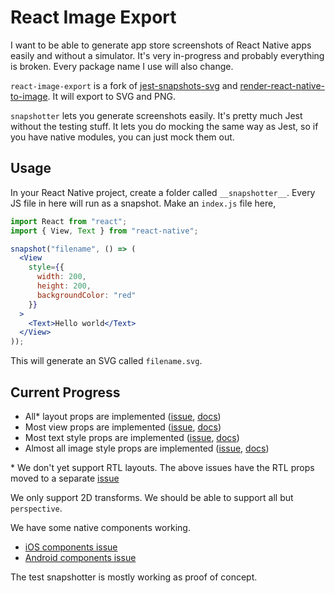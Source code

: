 # React Image Export

I want to be able to generate app store screenshots of React Native apps easily and without a simulator. It's very in-progress and probably everything is broken. Every package name I use will also change.

`react-image-export` is a fork of [jest-snapshots-svg](https://github.com/jest-community/jest-snapshots-svg) and [render-react-native-to-image](https://github.com/jaredly/render-react-native-to-image). It will export to SVG and PNG.

`snapshotter` lets you generate screenshots easily. It's pretty much Jest without the testing stuff. It lets you do mocking the same way as Jest, so if you have native modules, you can just mock them out.

## Usage

In your React Native project, create a folder called `__snapshotter__`. Every JS file in here will run as a snapshot. Make an `index.js` file here,

```jsx
import React from "react";
import { View, Text } from "react-native";

snapshot("filename", () => (
  <View
    style={{
      width: 200,
      height: 200,
      backgroundColor: "red"
    }}
  >
    <Text>Hello world</Text>
  </View>
));
```

This will generate an SVG called `filename.svg`.

## Current Progress

* All* layout props are implemented ([issue](https://github.com/jacobp100/react-image-export/issues/10), [docs](https://facebook.github.io/react-native/docs/layout-props.html))
* Most view props are implemented ([issue](https://github.com/jacobp100/react-image-export/issues/8), [docs](https://facebook.github.io/react-native/docs/view-props.html))
* Most text style props are implemented ([issue](https://github.com/jacobp100/react-image-export/issues/9), [docs](https://facebook.github.io/react-native/docs/text-style-props.html))
* Almost all image style props are implemented ([issue](https://github.com/jacobp100/react-image-export/issues/11), [docs](https://facebook.github.io/react-native/docs/image-style-props.html))

\* We don't yet support RTL layouts. The above issues have the RTL props moved to a separate [issue](https://github.com/jacobp100/react-image-export/issues/15)

We only support 2D transforms. We should be able to support all but `perspective`.

We have some native components working.

* [iOS components issue](https://github.com/jacobp100/react-image-export/issues/5)
* [Android components issue](https://github.com/jacobp100/react-image-export/issues/6)

The test snapshotter is mostly working as proof of concept.

